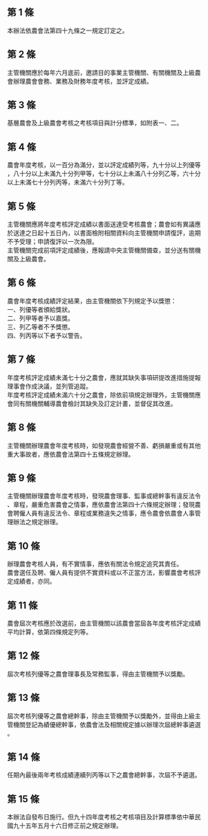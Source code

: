 第 1 條
-------
本辦法依農會法第四十九條之一規定訂定之。

第 2 條
-------
主管機關應於每年六月底前，邀請目的事業主管機關、有關機關及上級農  
會辦理農會會務、業務及財務年度考核，並評定成績。

第 3 條
-------
基層農會及上級農會考核之考核項目與計分標準，如附表一、二。

第 4 條
-------
農會年度考核，以一百分為滿分，並以評定成績列等，九十分以上列優等  
，八十分以上未滿九十分列甲等，七十分以上未滿八十分列乙等，六十分  
以上未滿七十分列丙等，未滿六十分列丁等。

第 5 條
-------
主管機關應將年度考核評定成績以書面送達受考核農會；農會如有異議應  
於送達之日起十五日內，以書面檢附相關資料向主管機關申請復評，逾期  
不予受理；申請復評以一次為限。  
主管機關完成前項評定成績後，應報請中央主管機關備查，並分送有關機  
關及上級農會。

第 6 條
-------
農會年度考核成績評定結果，由主管機關依下列規定予以獎懲：  
一、列優等者頒給獎狀。  
二、列甲等者予以嘉獎。  
三、列乙等者不予獎懲。  
四、列丙等以下者予以警告。

第 7 條
-------
年度考核評定成績未滿七十分之農會，應就其缺失事項研提改進措施提報  
理事會作成決議，並列管追蹤。  
年度考核評定成績未滿六十分之農會，除依前項規定辦理外，主管機關應  
會同有關機關輔導農會檢討其缺失及訂定計畫，並督促其改進。

第 8 條
-------
主管機關辦理農會年度考核時，如發現農會經營不善、虧損嚴重或有其他  
重大事故者，應依農會法第四十五條規定辦理。

第 9 條
-------
主管機關辦理農會年度考核時，發現農會理事、監事或總幹事有違反法令  
、章程，嚴重危害農會之情事，應依農會法第四十六條規定辦理；發現農  
會聘僱人員有違反法令、章程或業務違失之情事，應令農會依農會人事管  
理辦法之規定辦理。

第 10 條
--------
辦理農會考核人員，有不實情事，應依有關法令規定追究其責任。  
農會選任及聘、僱人員有提供不實資料或以不正當方法，影響農會考核評  
定成績者，亦同。

第 11 條
--------
農會屆次考核應於改選前，由主管機關以該農會當屆各年度考核評定成績  
平均計算，依第四條規定列等。

第 12 條
--------
屆次考核列優等之農會理事長及常務監事，得由主管機關予以獎勵。

第 13 條
--------
屆次考核列優等之農會總幹事，除由主管機關予以獎勵外，並得由上級主  
管機關登記為績優總幹事，依農會法及相關規定據以辦理次屆總幹事遴選  
。

第 14 條
--------
任期內最後兩年考核成績連續列丙等以下之農會總幹事，次屆不予遴選。

第 15 條
--------
本辦法自發布日施行。但九十四年度考核之考核項目及計算標準依中華民  
國九十五年五月十六日修正前之規定辦理。

